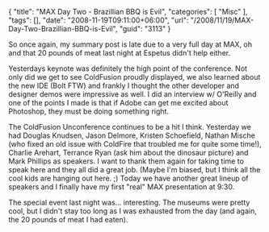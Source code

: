 {
	"title": "MAX Day Two - Brazillian BBQ is Evil",
	"categories": [
		"Misc"
	],
	"tags": [],
	"date": "2008-11-19T09:11:00+06:00",
	"url": "/2008/11/19/MAX-Day-Two-Brazillian-BBQ-is-Evil",
	"guid": "3113"
}

So once again, my summary post is late due to a very full day at MAX, oh and that 20 pounds of meat last night at <a hef="http://www.espetus.com/">Espetus</a> didn't help either. 

Yesterdays keynote was definitely the high point of the conference. Not only did we get to see ColdFusion proudly displayed, we also learned about the new IDE (Bolt FTW) and frankly I thought the other developer and designer demos were impressive as well. I did an interview w/ O'Reilly and one of the points I made is that if Adobe can get me excited about Photoshop, they must be doing something right.

The ColdFusion Unconference continues to be a hit I think. Yesterday we had Douglas Knudsen, Jason Delmore, Kristen Schoefield, Nathan Mische (who fixed an old issue with ColdFire that troubled me for quite some time!), Charlie Arehart, Terrance Ryan (ask him about the dinosaur picture) and Mark Phillips as speakers. I want to thank them again for taking time to speak here and they all did a great job. (Maybe I'm biased, but I think all the cool kids are hanging out here. ;) Today we have another great lineup of speakers and I finally have my first "real" MAX presentation at 9:30.

The special event last night was... interesting. The museums were pretty cool, but I didn't stay too long as I was exhausted from the day (and again, the 20 pounds of meat I had eaten).